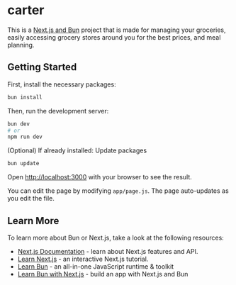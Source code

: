 # carter

This is a [Next.js and Bun](https://bun.sh/guides/ecosystem/nextjs) project that is made for managing your groceries, easily accessing grocery stores around you for the best prices, and meal planning.

## Getting Started

First, install the necessary packages:

  ```bash
  bun install
  ```

Then, run the development server:

  ```bash
  bun dev
  # or
  npm run dev
  ```

(Optional) If already installed:
  Update packages
  ```bash
  bun update
  ```

Open [http://localhost:3000](http://localhost:3000) with your browser to see the result.

You can edit the page by modifying `app/page.js`. The page auto-updates as you edit the file.


## Learn More

To learn more about Bun or Next.js, take a look at the following resources:

- [Next.js Documentation](https://nextjs.org/docs) - learn about Next.js features and API.
- [Learn Next.js](https://nextjs.org/learn) - an interactive Next.js tutorial.
- [Learn Bun](https://bun.sh/) - an all-in-one JavaScript runtime & toolkit
- [Learn Bun with Next.js](https://bun.sh/guides/ecosystem/nextjs) - build an app with Next.js and Bun
